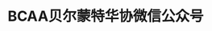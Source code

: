 ---
layout: page
title: BCAA贝尔蒙特华协微信公众号
permalink: "/wechat-official/"
#image: assets/images/screenshot.png
---